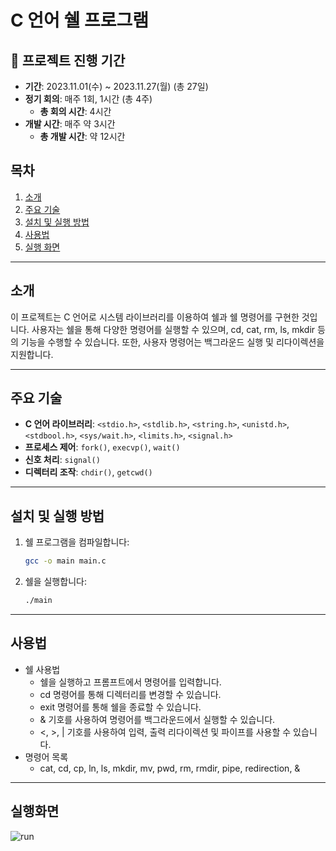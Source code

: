 # C 언어 쉘 프로그램

## 💜 프로젝트 진행 기간
- **기간**: 2023.11.01(수) ~ 2023.11.27(월) (총 27일)
- **정기 회의**: 매주 1회, 1시간 (총 4주)
  - **총 회의 시간**: 4시간
- **개발 시간**: 매주 약 3시간
  - **총 개발 시간**: 약 12시간
    
## 목차
1. [소개](#소개)
2. [주요 기술](#주요-기술)
3. [설치 및 실행 방법](#설치-및-실행-방법)
4. [사용법](#사용법)
5. [실행 화면](#실행-화면)

---

## 소개

이 프로젝트는 C 언어로 시스템 라이브러리를 이용하여 쉘과 쉘 명령어를 구현한 것입니다. 사용자는 쉘을 통해 다양한 명령어를 실행할 수 있으며, cd, cat, rm, ls, mkdir 등의 기능을 수행할 수 있습니다. 또한, 사용자 명령어는 백그라운드 실행 및 리다이렉션을 지원합니다.

---

## 주요 기술

- **C 언어 라이브러리**: `<stdio.h>`, `<stdlib.h>`, `<string.h>`, `<unistd.h>`, `<stdbool.h>`, `<sys/wait.h>`, `<limits.h>`, `<signal.h>`
- **프로세스 제어**: `fork()`, `execvp()`, `wait()`
- **신호 처리**: `signal()`
- **디렉터리 조작**: `chdir()`, `getcwd()`

---

## 설치 및 실행 방법

1. 쉘 프로그램을 컴파일합니다:
   ```bash
   gcc -o main main.c

2. 쉘을 실행합니다:
   ```bash
   ./main

---

## 사용법
- 쉘 사용법
  - 쉘을 실행하고 프롬프트에서 명령어를 입력합니다.
  - cd <directory> 명령어를 통해 디렉터리를 변경할 수 있습니다.
  - exit 명령어를 통해 쉘을 종료할 수 있습니다.
  - & 기호를 사용하여 명령어를 백그라운드에서 실행할 수 있습니다.
  - <, >, | 기호를 사용하여 입력, 출력 리다이렉션 및 파이프를 사용할 수 있습니다. 
- 명령어 목록
   - cat, cd, cp, ln, ls, mkdir, mv, pwd, rm, rmdir, pipe, redirection, &

---

## 실행화면   
![run](https://github.com/Sihyeon0123/System-Programing-Team-Project-I/assets/129951793/7ba3a35d-a9f4-4c87-8f24-20099767927f)
